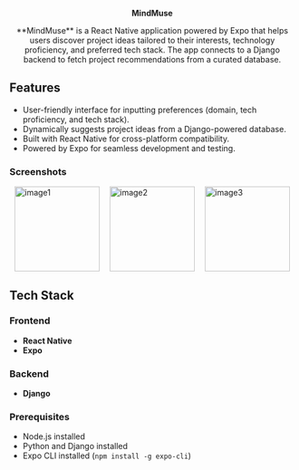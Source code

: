 <p align="center">
  <strong>MindMuse</strong>
</p>

<p align="center">
  **MindMuse** is a React Native application powered by Expo that helps users discover project ideas tailored to their interests, technology proficiency, and preferred tech stack. The app connects to a Django backend to fetch project recommendations from a curated database.
</p>

## Features

- User-friendly interface for inputting preferences (domain, tech proficiency, and tech stack).
- Dynamically suggests project ideas from a Django-powered database.
- Built with React Native for cross-platform compatibility.
- Powered by Expo for seamless development and testing.

### Screenshots
<div style="display: flex; justify-content: space-around; flex-wrap: wrap;">
  <img src="https://github.com/user-attachments/assets/446f4976-f02f-4f27-bebf-6360bf98a5ec" alt="image1" width="150"">
  <img src="https://github.com/user-attachments/assets/d5cbbe83-da93-4d88-a781-62dd2f5452b1" alt="image2" width="150"">
  <img src="https://github.com/user-attachments/assets/461295d3-97e2-4647-87ec-a220a3cc7c93" alt="image3" width="150"">
</div>

## Tech Stack

### Frontend
- **React Native**
- **Expo**

### Backend
- **Django**



### Prerequisites
- Node.js installed
- Python and Django installed
- Expo CLI installed (`npm install -g expo-cli`)
